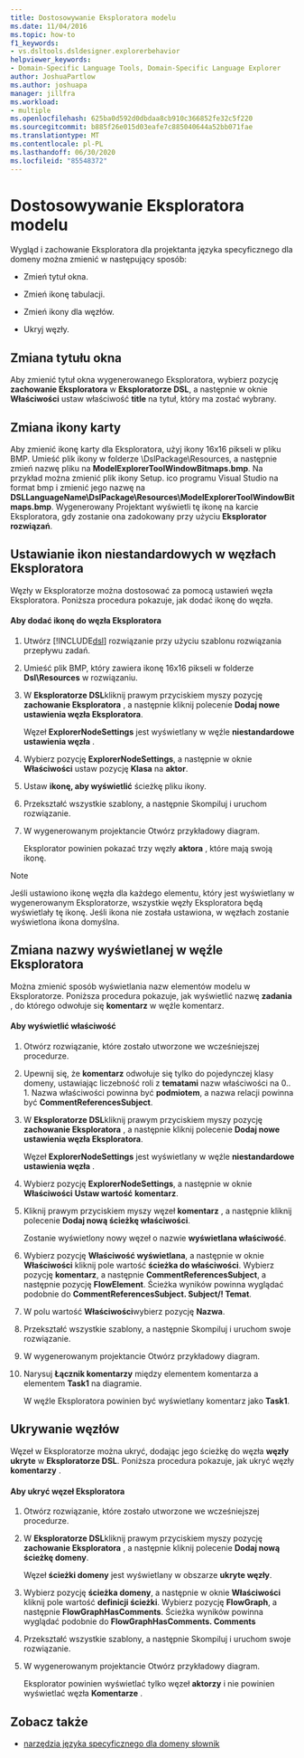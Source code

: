 ```yaml
---
title: Dostosowywanie Eksploratora modelu
ms.date: 11/04/2016
ms.topic: how-to
f1_keywords:
- vs.dsltools.dsldesigner.explorerbehavior
helpviewer_keywords:
- Domain-Specific Language Tools, Domain-Specific Language Explorer
author: JoshuaPartlow
ms.author: joshuapa
manager: jillfra
ms.workload:
- multiple
ms.openlocfilehash: 625ba0d592d0dbdaa8cb910c366852fe32c5f220
ms.sourcegitcommit: b885f26e015d03eafe7c885040644a52bb071fae
ms.translationtype: MT
ms.contentlocale: pl-PL
ms.lasthandoff: 06/30/2020
ms.locfileid: "85548372"
---
```

# <a name="customizing-the-model-explorer"></a>Dostosowywanie Eksploratora modelu
Wygląd i zachowanie Eksploratora dla projektanta języka specyficznego dla domeny można zmienić w następujący sposób:

- Zmień tytuł okna.

- Zmień ikonę tabulacji.

- Zmień ikony dla węzłów.

- Ukryj węzły.

## <a name="changing-the-window-title"></a>Zmiana tytułu okna
 Aby zmienić tytuł okna wygenerowanego Eksploratora, wybierz pozycję **zachowanie Eksploratora** w **Eksploratorze DSL**, a następnie w oknie **Właściwości** ustaw właściwość **title** na tytuł, który ma zostać wybrany.

## <a name="changing-the-tab-icon"></a>Zmiana ikony karty
 Aby zmienić ikonę karty dla Eksploratora, użyj ikony 16x16 pikseli w pliku BMP. Umieść plik ikony w folderze \DslPackage\Resources\, a następnie zmień nazwę pliku na **ModelExplorerToolWindowBitmaps.bmp**. Na przykład można zmienić plik ikony Setup. ico programu Visual Studio na format bmp i zmienić jego nazwę na **DSLLanguageName\DslPackage\Resources\ModelExplorerToolWindowBitmaps.bmp**. Wygenerowany Projektant wyświetli tę ikonę na karcie Eksploratora, gdy zostanie ona zadokowany przy użyciu **Eksplorator rozwiązań**.

## <a name="setting-custom-icons-on-explorer-nodes"></a>Ustawianie ikon niestandardowych w węzłach Eksploratora
 Węzły w Eksploratorze można dostosować za pomocą ustawień węzła Eksploratora. Poniższa procedura pokazuje, jak dodać ikonę do węzła.

#### <a name="to-add-an-icon-to-an-explorer-node"></a>Aby dodać ikonę do węzła Eksploratora

1. Utwórz [!INCLUDE[dsl](../modeling/includes/dsl_md.md)] rozwiązanie przy użyciu szablonu rozwiązania przepływu zadań.

2. Umieść plik BMP, który zawiera ikonę 16x16 pikseli w folderze **Dsl\Resources** w rozwiązaniu.

3. W **Eksploratorze DSL**kliknij prawym przyciskiem myszy pozycję **zachowanie Eksploratora** , a następnie kliknij polecenie **Dodaj nowe ustawienia węzła Eksploratora**.

    Węzeł **ExplorerNodeSettings** jest wyświetlany w węźle **niestandardowe ustawienia węzła** .

4. Wybierz pozycję **ExplorerNodeSettings**, a następnie w oknie **Właściwości** ustaw pozycję **Klasa** na **aktor**.

5. Ustaw **ikonę, aby wyświetlić** ścieżkę pliku ikony.

6. Przekształć wszystkie szablony, a następnie Skompiluj i uruchom rozwiązanie.

7. W wygenerowanym projektancie Otwórz przykładowy diagram.

    Eksplorator powinien pokazać trzy węzły **aktora** , które mają swoją ikonę.

> [!NOTE]
> Jeśli ustawiono ikonę węzła dla każdego elementu, który jest wyświetlany w wygenerowanym Eksploratorze, wszystkie węzły Eksploratora będą wyświetlały tę ikonę. Jeśli ikona nie została ustawiona, w węzłach zostanie wyświetlona ikona domyślna.

## <a name="changing-the-name-displayed-on-an-explorer-node"></a>Zmiana nazwy wyświetlanej w węźle Eksploratora
 Można zmienić sposób wyświetlania nazw elementów modelu w Eksploratorze. Poniższa procedura pokazuje, jak wyświetlić nazwę **zadania** , do którego odwołuje się **komentarz** w węźle komentarz.

#### <a name="to-display-a-property"></a>Aby wyświetlić właściwość

1. Otwórz rozwiązanie, które zostało utworzone we wcześniejszej procedurze.

2. Upewnij się, że **komentarz** odwołuje się tylko do pojedynczej klasy domeny, ustawiając liczebność roli z **tematami** nazw właściwości na 0.. 1. Nazwa właściwości powinna być **podmiotem**, a nazwa relacji powinna być **CommentReferencesSubject**.

3. W **Eksploratorze DSL**kliknij prawym przyciskiem myszy pozycję **zachowanie Eksploratora** , a następnie kliknij polecenie **Dodaj nowe ustawienia węzła Eksploratora**.

     Węzeł **ExplorerNodeSettings** jest wyświetlany w węźle **niestandardowe ustawienia węzła** .

4. Wybierz pozycję **ExplorerNodeSettings**, a następnie w oknie **Właściwości** **Ustaw wartość** **komentarz**.

5. Kliknij prawym przyciskiem myszy węzeł **komentarz** , a następnie kliknij polecenie **Dodaj nową ścieżkę właściwości**.

     Zostanie wyświetlony nowy węzeł o nazwie **wyświetlana właściwość**.

6. Wybierz pozycję **Właściwość wyświetlana**, a następnie w oknie **Właściwości** kliknij pole wartość **ścieżka do właściwości**. Wybierz pozycję **komentarz**, a następnie **CommentReferencesSubject**, a następnie pozycję **FlowElement**. Ścieżka wyników powinna wyglądać podobnie do **CommentReferencesSubject. Subject/! Temat**.

7. W polu wartość **Właściwości**wybierz pozycję **Nazwa**.

8. Przekształć wszystkie szablony, a następnie Skompiluj i uruchom swoje rozwiązanie.

9. W wygenerowanym projektancie Otwórz przykładowy diagram.

10. Narysuj **Łącznik komentarzy** między elementem komentarza a elementem **Task1** na diagramie.

     W węźle Eksploratora powinien być wyświetlany komentarz jako **Task1**.

## <a name="hiding-nodes"></a>Ukrywanie węzłów
 Węzeł w Eksploratorze można ukryć, dodając jego ścieżkę do węzła **węzły ukryte** w **Eksploratorze DSL**. Poniższa procedura pokazuje, jak ukryć węzły **komentarzy** .

#### <a name="to-hide-an-explorer-node"></a>Aby ukryć węzeł Eksploratora

1. Otwórz rozwiązanie, które zostało utworzone we wcześniejszej procedurze.

2. W **Eksploratorze DSL**kliknij prawym przyciskiem myszy pozycję **zachowanie Eksploratora** , a następnie kliknij polecenie **Dodaj nową ścieżkę domeny**.

     Węzeł **ścieżki domeny** jest wyświetlany w obszarze **ukryte węzły**.

3. Wybierz pozycję **ścieżka domeny**, a następnie w oknie **Właściwości** kliknij pole wartość **definicji ścieżki**. Wybierz pozycję **FlowGraph**, a następnie **FlowGraphHasComments**. Ścieżka wyników powinna wyglądać podobnie do **FlowGraphHasComments. Comments**

4. Przekształć wszystkie szablony, a następnie Skompiluj i uruchom swoje rozwiązanie.

5. W wygenerowanym projektancie Otwórz przykładowy diagram.

     Eksplorator powinien wyświetlać tylko węzeł **aktorzy** i nie powinien wyświetlać węzła **Komentarze** .

## <a name="see-also"></a>Zobacz także

- [narzędzia języka specyficznego dla domeny słownik](https://msdn.microsoft.com/ca5e84cb-a315-465c-be24-76aa3df276aa)
